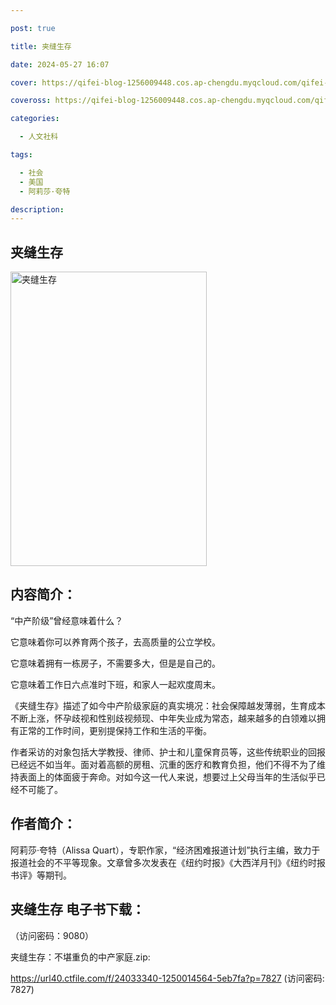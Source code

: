 ```yaml
---

post: true

title: 夹缝生存

date: 2024-05-27 16:07

cover: https://qifei-blog-1256009448.cos.ap-chengdu.myqcloud.com/qifei-blog/65f193bc9f345e8d03b89209.jpg

coveross: https://qifei-blog-1256009448.cos.ap-chengdu.myqcloud.com/qifei-blog/65f193bc9f345e8d03b89209.jpg

categories:

  - 人文社科

tags:

  - 社会
  - 美国
  - 阿莉莎·夸特

description:
---
```


## 夹缝生存
<img alt="夹缝生存 " class="aligncenter loaded" data-was-processed="true" decoding="async" fetchpriority="high" height="471" src="https://qifei-blog-1256009448.cos.ap-chengdu.myqcloud.com/qifei-blog/65f193bc9f345e8d03b89209.jpg " style="cursor: zoom-in;" width="314"/>

## 内容简介：

“中产阶级”曾经意味着什么？

它意味着你可以养育两个孩子，去高质量的公立学校。

它意味着拥有一栋房子，不需要多大，但是是自己的。

它意味着工作日六点准时下班，和家人一起欢度周末。

《夹缝生存》描述了如今中产阶级家庭的真实境况：社会保障越发薄弱，生育成本不断上涨，怀孕歧视和性别歧视频现、中年失业成为常态，越来越多的白领难以拥有正常的工作时间，更别提保持工作和生活的平衡。

作者采访的对象包括大学教授、律师、护士和儿童保育员等，这些传统职业的回报已经远不如当年。面对着高额的房租、沉重的医疗和教育负担，他们不得不为了维持表面上的体面疲于奔命。对如今这一代人来说，想要过上父母当年的生活似乎已经不可能了。

## 作者简介：

阿莉莎·夸特（Alissa Quart），专职作家，“经济困难报道计划”执行主编，致力于报道社会的不平等现象。文章曾多次发表在《纽约时报》《大西洋月刊》《纽约时报书评》等期刊。

## 夹缝生存 电子书下载：

 （访问密码：9080）

夹缝生存：不堪重负的中产家庭.zip: 

https://url40.ctfile.com/f/24033340-1250014564-5eb7fa?p=7827 (访问密码: 7827)
